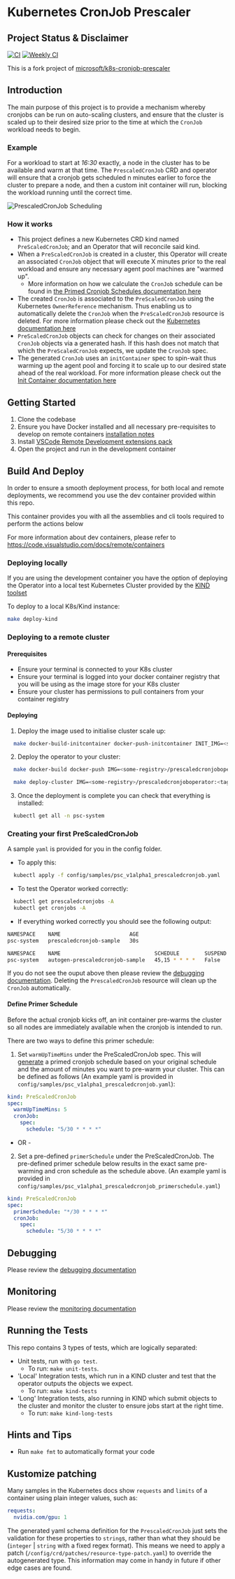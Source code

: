 # Kubernetes CronJob Prescaler

## Project Status & Disclaimer

[![CI](https://github.com/microsoft/k8s-cronjob-prescaler/workflows/CI/badge.svg)](https://github.com/microsoft/k8s-cronjob-prescaler/actions?query=workflow%3ACI) 
[![Weekly CI](https://github.com/microsoft/k8s-cronjob-prescaler/workflows/Weekly%20CI/badge.svg)](https://github.com/microsoft/k8s-cronjob-prescaler/actions?query=workflow%3A%22Weekly+CI%22)

This is a fork project of [microsoft/k8s-cronjob-prescaler](https://github.com/microsoft/k8s-cronjob-prescaler)

## Introduction

The main purpose of this project is to provide a mechanism whereby cronjobs can be run on auto-scaling clusters, and ensure that the cluster is scaled up to their desired size prior to the time at which the `CronJob` workload needs to begin.

### Example

For a workload to start at *16:30* exactly, a node in the cluster has to be available and warm at that time. The `PrescaledCronJob` CRD and operator will ensure that a cronjob gets scheduled n minutes earlier to force the cluster to prepare a node, and then a custom init container will run, blocking the workload running until the correct time.

![PrescaledCronJob Scheduling](docs/prescaledcron.png)

### How it works

- This project defines a new Kubernetes CRD kind named `PreScaledCronJob`; and an Operator that will reconcile said kind.
- When a `PreScaledCronJob` is created in a cluster, this Operator will create an associated `CronJob` object that will execute X minutes prior to the real workload and ensure any necessary agent pool machines are "warmed up".
  - More information on how we calculate the `CronJob` schedule can be found in [the Primed Cronjob Schedules
 documentation here](docs/cronjobs.md)
- The created `CronJob` is associated to the `PreScaledCronJob` using the Kubernetes `OwnerReference` mechanism. Thus enabling us to automatically delete the `CronJob` when the `PreScaledCronJob` resource is deleted. For more information please check out the [Kubernetes documentation here](https://kubernetes.io/docs/concepts/workloads/controllers/garbage-collection/#owners-and-dependents)
- `PreScaledCronJob` objects can check for changes on their associated `CronJob` objects via a generated hash. If this hash does not match that which the `PreScaledCronJob` expects, we update the `CronJob` spec.
- The generated `CronJob` uses an `initContainer` spec to spin-wait thus warming up the agent pool and forcing it to scale up to our desired state ahead of the real workload. For more information please check out the [Init Container documentation here](https://kubernetes.io/docs/concepts/workloads/pods/init-containers/)

## Getting Started

1. Clone the codebase
2. Ensure you have Docker installed and all necessary pre-requisites to develop on remote containers [installation notes](https://code.visualstudio.com/docs/remote/containers#_installation)
3. Install [VSCode Remote Development extensions pack](https://aka.ms/vscode-remote/download/extension)
4. Open the project and run in the development container

## Build And Deploy

In order to ensure a smooth deployment process, for both local and remote deployments, we recommend you use the dev container provided within this repo.

This container provides you with all the assemblies and cli tools required to perform the actions below

For more information about dev containers, please refer to <https://code.visualstudio.com/docs/remote/containers>

### Deploying locally

If you are using the development container you have the option of deploying the Operator into a local test Kubernetes Cluster provided by the [KIND toolset](https://github.com/kubernetes-sigs/kind)

To deploy to a local K8s/Kind instance:

  ```bash
  make deploy-kind
  ```

### Deploying to a remote cluster

#### Prerequisites

- Ensure your terminal is connected to your K8s cluster
- Ensure your terminal is logged into your docker container registry that you will be using as the image store for your K8s cluster
- Ensure your cluster has permissions to pull containers from your container registry

#### Deploying

1. Deploy the image used to initialise cluster scale up:

``` bash
  make docker-build-initcontainer docker-push-initcontainer INIT_IMG=<some-registry>/initcontainer:<tag>
```

2. Deploy the operator to your cluster:

  ``` bash
    make docker-build docker-push IMG=<some-registry>/prescaledcronjoboperator:<tag> INIT_IMG=<some-registry>/initcontainer:<tag>

    make deploy-cluster IMG=<some-registry>/prescaledcronjoboperator:<tag> INIT_IMG=<some-registry>/initcontainer:<tag>
  ```

3. Once the deployment is complete you can check that everything is installed:

``` bash
  kubectl get all -n psc-system
```

### Creating your first PreScaledCronJob

A sample `yaml` is provided for you in the config folder.

- To apply this:

``` bash
  kubectl apply -f config/samples/psc_v1alpha1_prescaledcronjob.yaml
```

- To test the Operator worked correctly:

``` bash
  kubectl get prescaledcronjobs -A
  kubectl get cronjobs -A
```

- If everything worked correctly you should see the following output:

``` bash
NAMESPACE    NAME                      AGE
psc-system   prescaledcronjob-sample   30s

NAMESPACE    NAME                              SCHEDULE        SUSPEND   ACTIVE   LAST SCHEDULE   AGE
psc-system   autogen-prescaledcronjob-sample   45,15 * * * *   False     0        <none>          39s
```

If you do not see the ouput above then please review the [debugging documentation](docs/debugging.md). Deleting the `PrescaledCronJob` resource will clean up the `CronJob` automatically.

#### Define Primer Schedule

Before the actual cronjob kicks off, an init container pre-warms the cluster so all nodes are immediately available when the cronjob is intended to run.

There are two ways to define this primer schedule:

1. Set `warmUpTimeMins` under the PreScaledCronJob spec. This will [generate](docs/cronjobs.md) a primed cronjob schedule based on your original schedule and the amount of minutes you want to pre-warm your cluster. This can be defined as follows (An example yaml is provided in `config/samples/psc_v1alpha1_prescaledcronjob.yaml`):

``` yaml
kind: PreScaledCronJob
spec:
  warmUpTimeMins: 5
  cronJob:
    spec:
      schedule: "5/30 * * * *"
```

- OR -

2. Set a pre-defined `primerSchedule` under the PreScaledCronJob. The pre-defined primer schedule below results in the exact same pre-warming and cron schedule as the schedule above. (An example yaml is provided in `config/samples/psc_v1alpha1_prescaledcronjob_primerschedule.yaml`)

``` yaml
kind: PreScaledCronJob
spec:
  primerSchedule: "*/30 * * * *"
  cronJob:
    spec:
      schedule: "5/30 * * * *"
```

## Debugging

Please review the [debugging documentation](docs/debugging.md)

## Monitoring

Please review the [monitoring documentation](docs/monitoring.md)

## Running the Tests

This repo contains 3 types of tests, which are logically separated:

- Unit tests, run with `go test`.
  - To run: `make unit-tests`.
- 'Local' Integration tests, which run in a KIND cluster and test that the operator outputs the objects we expect.
  - To run: `make kind-tests`
- 'Long' Integration tests, also running in KIND which submit objects to the cluster and monitor the cluster to ensure jobs start at the right time.
  - To run: `make kind-long-tests`


## Hints and Tips

- Run `make fmt` to automatically format your code

## Kustomize patching

Many samples in the Kubernetes docs show `requests` and `limits` of a container using plain integer values, such as:

```yaml
requests:
  nvidia.com/gpu: 1
```

The generated yaml schema definition for the `PrescaledCronJob` just sets the validation for these properties to `string`s, rather than what they should be (`integer` | `string` with a fixed regex format). This means we need to apply a patch (`/config/crd/patches/resource-type-patch.yaml`) to override the autogenerated type. This information may come in handy in future if other edge cases are found.
